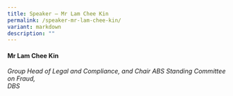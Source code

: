 ```yaml
---
title: Speaker – Mr Lam Chee Kin
permalink: /speaker-mr-lam-chee-kin/
variant: markdown
description: ""
---
```

#### **Mr Lam Chee Kin**

*Group Head of Legal and Compliance, and Chair ABS Standing Committee on Fraud, <br> DBS*
